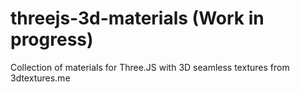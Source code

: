 # threejs-3d-materials (Work in progress)

Collection of materials for Three.JS with 3D seamless textures from 3dtextures.me